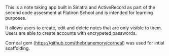 
This is a note taking app built in Sinatra and ActiveRecord as part of the second code assesment at Flatiron School and is intended for learning purposes. 

It allows users to create, edit and delete notes that are only visible to them. Users are able to create accounts with encrypeted passwords. 

Corneal gem (https://github.com/thebrianemory/corneal) was used for intial scaffolding. 



